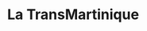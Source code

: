 ---
mediaType: Image
image: /images/gallery/transmartinique_1.jpg
alt: something
title: "La TransMartinique"
description: "Un massage récupérateur bien mérité sur la route des 134km de la Transmartinique."
---